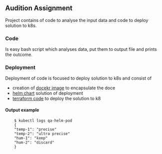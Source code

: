 
## Audition Assignment

Project contains of code to analyse the input data and code to deploy solution to k8s.  

### Code
Is easy bash script which analyses data, put them to output file and prints the outcome.  

### Deployment
Deployment of code is focused to deploy solution to k8s and consist of  
- creation of [docekr image](Dockerfile) to encapsulate the doce
- [helm chart](qaHelm) solution of deployment
- [terraform code](qaTerraform) to deploy the solution to k8

#### Output example
```
	$ kubectl logs qa-helm-pod  
	{  
	"temp-1": "precise"  
	"temp-2": "ultra precise"  
	"hum-1": "keep"  
	"hum-2": "discard"  
	}  
```
